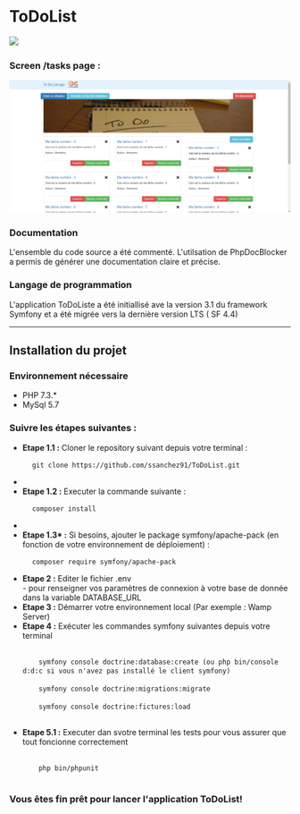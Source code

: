 # ToDoList

<a href="https://codeclimate.com/github/ssanchez91/ToDoList/maintainability"><img src="https://api.codeclimate.com/v1/badges/ef8614340af01b657945/maintainability" /></a>

<h3>Screen /tasks page :</h3>


![frontend](https://github.com/ssanchez91/ToDoList/blob/main/docs/Visuel.PNG)

<h3>Documentation</h3>
<p>L'ensemble du code source a été commenté. L'utilsation de PhpDocBlocker a permis de générer une documentation claire et précise.</p>

<h3>Langage de programmation</h3>

L'application ToDoListe a été initiallisé ave la version 3.1 du framework Symfony et a été migrée vers la dernière version LTS ( SF 4.4)

<hr>
<h2>Installation du projet</h2>
<h3>Environnement nécessaire</h3>
<ul>
  <li>PHP 7.3.*</li>
  <li>MySql 5.7</li>
</ul>
<h3>Suivre les étapes suivantes :</h3>
<ul>
  <li><b>Etape 1.1 :</b> Cloner le repository suivant depuis votre terminal :</li>
  <pre>
  <code>git clone https://github.com/ssanchez91/ToDoList.git</code></pre>     
  <li>
   <li><b>Etape 1.2 :</b> Executer la commande suivante :</li>
  <pre>
  <code>composer install</code></pre>     
  <li>
    <li><b>Etape 1.3* :</b> Si besoins, ajouter le package symfony/apache-pack (en fonction de votre environnement de déploiement) :</li>
  <pre>
  <code>composer require symfony/apache-pack</code></pre>     
  <li><b>Etape 2 :</b> Editer le fichier .env </li>
    - pour renseigner vos paramètres de connexion à votre base de donnée dans la variable DATABASE_URL
  <li><b>Etape 3 :</b> Démarrer votre environnement local (Par exemple : Wamp Server)</li>
  <li><b>Etape 4 :</b> Exécuter les commandes symfony suivantes depuis votre terminal</li>
  <pre><code>
    symfony console doctrine:database:create (ou php bin/console d:d:c si vous n'avez pas installé le client symfony)<br/>
    symfony console doctrine:migrations:migrate<br/>
    symfony console doctrine:fictures:load  
  </code></pre>
  <li><b>Etape 5.1 :</b> Executer dan svotre terminal les tests pour vous assurer que tout foncionne correctement</li>
  <pre><code>
    php bin/phpunit
  </code></pre>
</ul>
  
<h3>Vous êtes fin prêt pour lancer l'application ToDoList!</h3>
